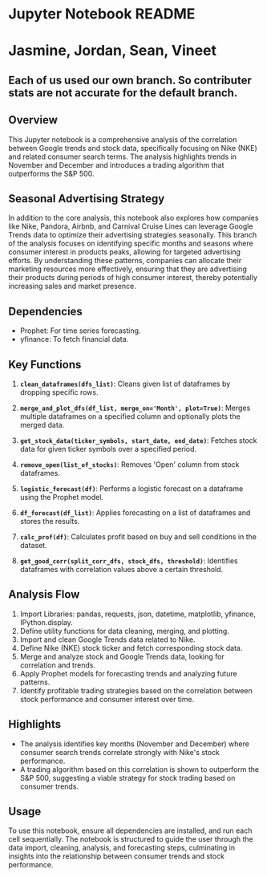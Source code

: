 # Jupyter Notebook README


# Jasmine, Jordan, Sean, Vineet
## Each of us used our own branch. So contributer stats are not accurate for the default branch.

## Overview
This Jupyter notebook is a comprehensive analysis of the correlation between Google trends and stock data, specifically focusing on Nike (NKE) and related consumer search terms. The analysis highlights trends in November and December and introduces a trading algorithm that outperforms the S&P 500. 

## Seasonal Advertising Strategy
In addition to the core analysis, this notebook also explores how companies like Nike, Pandora, Airbnb, and Carnival Cruise Lines can leverage Google Trends data to optimize their advertising strategies seasonally. This branch of the analysis focuses on identifying specific months and seasons where consumer interest in products peaks, allowing for targeted advertising efforts. By understanding these patterns, companies can allocate their marketing resources more effectively, ensuring that they are advertising their products during periods of high consumer interest, thereby potentially increasing sales and market presence.

## Dependencies
- Prophet: For time series forecasting.
- yfinance: To fetch financial data.

## Key Functions
1. **`clean_dataframes(dfs_list)`**: Cleans given list of dataframes by dropping specific rows.

2. **`merge_and_plot_dfs(df_list, merge_on='Month', plot=True)`**: Merges multiple dataframes on a specified column and optionally plots the merged data.

3. **`get_stock_data(ticker_symbols, start_date, end_date)`**: Fetches stock data for given ticker symbols over a specified period.

4. **`remove_open(list_of_stocks)`**: Removes 'Open' column from stock dataframes.

5. **`logistic_forecast(df)`**: Performs a logistic forecast on a dataframe using the Prophet model.

6. **`df_forecast(df_list)`**: Applies forecasting on a list of dataframes and stores the results.

7. **`calc_prof(df)`**: Calculates profit based on buy and sell conditions in the dataset.

8. **`get_good_corr(split_corr_dfs, stock_dfs, threshold)`**: Identifies dataframes with correlation values above a certain threshold.

## Analysis Flow
1. Import Libraries: pandas, requests, json, datetime, matplotlib, yfinance, IPython.display.
2. Define utility functions for data cleaning, merging, and plotting.
3. Import and clean Google Trends data related to Nike.
4. Define Nike (NKE) stock ticker and fetch corresponding stock data.
5. Merge and analyze stock and Google Trends data, looking for correlation and trends.
6. Apply Prophet models for forecasting trends and analyzing future patterns.
7. Identify profitable trading strategies based on the correlation between stock performance and consumer interest over time.

## Highlights
- The analysis identifies key months (November and December) where consumer search trends correlate strongly with Nike's stock performance.
- A trading algorithm based on this correlation is shown to outperform the S&P 500, suggesting a viable strategy for stock trading based on consumer trends.

## Usage
To use this notebook, ensure all dependencies are installed, and run each cell sequentially. The notebook is structured to guide the user through the data import, cleaning, analysis, and forecasting steps, culminating in insights into the relationship between consumer trends and stock performance.
